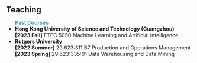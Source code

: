 <h1 id="teaching"></h1>

<h2 style="margin: 30px 0px 10px;">Teaching</h2>

<ul>
<strong style="color: #39c;">Past Courses</strong><br>
<li><strong>Hong Kong University of Science and Technology (Guangzhou)</strong><br>
<strong>[2023 Fall]</strong> FTEC 5050 Machine Learning and Artificial Intelligence<br></li>
<li><strong>Rutgers University</strong><br>
<strong>[2022 Summer]</strong> 29:623:311:B7 Production and Operations Management<br>
<strong>[2023 Spring]</strong> 29:623:335:01 Data Warehousing and Data Mining<br></li>
</ul>

